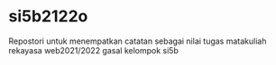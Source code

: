 # si5b2122o
Repostori untuk menempatkan catatan sebagai nilai tugas matakuliah rekayasa web2021/2022 gasal kelompok si5b
